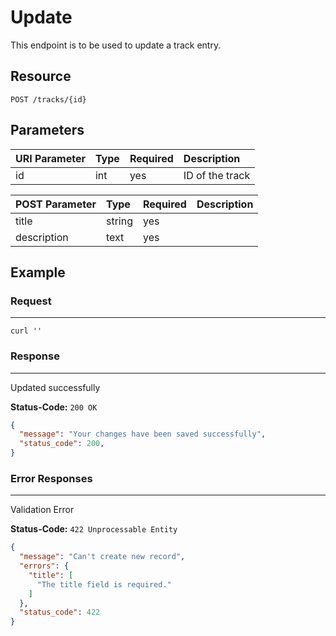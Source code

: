 # Update

This endpoint is to be used to update a track entry.

## Resource

```
POST /tracks/{id}
```

## Parameters

URI Parameter | Type | Required | Description
:------------ | :--- | :------- | :----------
id            | int  | yes      | ID of the track

POST Parameter | Type   | Required | Description
:------------ | :----- | :------- | :----------
title         | string | yes      |
description   | text   | yes      |

## Example

### Request

--------------------------------------------------------------------------------

```curl
curl ''
```

### Response

--------------------------------------------------------------------------------
Updated successfully

**Status-Code:** `200 OK`

```json
{
  "message": "Your changes have been saved successfully",
  "status_code": 200,
}
```

### Error Responses

--------------------------------------------------------------------------------
Validation Error

**Status-Code:** `422 Unprocessable Entity`

```json
{
  "message": "Can't create new record",
  "errors": {
    "title": [
      "The title field is required."
    ]
  },
  "status_code": 422
}
```
